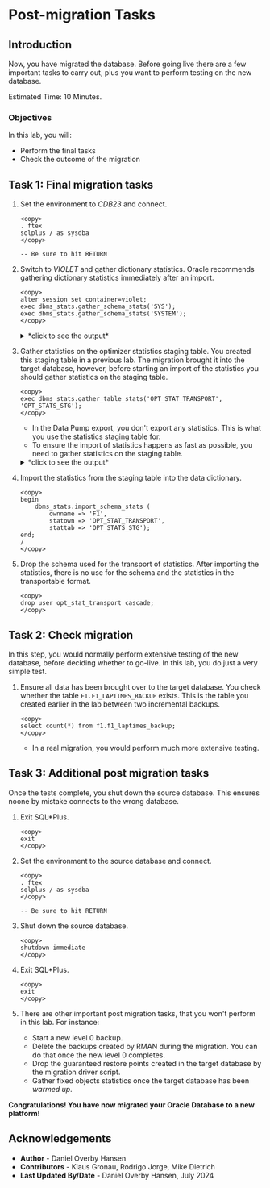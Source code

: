 # Post-migration Tasks

## Introduction

Now, you have migrated the database. Before going live there are a few important tasks to carry out, plus you want to perform testing on the new database. 

Estimated Time: 10 Minutes.

### Objectives

In this lab, you will:

* Perform the final tasks
* Check the outcome of the migration 

## Task 1: Final migration tasks

1. Set the environment to *CDB23* and connect.

    ```
    <copy>
    . ftex
    sqlplus / as sysdba
    </copy>

    -- Be sure to hit RETURN
    ```

2. Switch to *VIOLET* and gather dictionary statistics. Oracle recommends gathering dictionary statistics immediately after an import.

    ```
    <copy>
    alter session set container=violet;
    exec dbms_stats.gather_schema_stats('SYS');
    exec dbms_stats.gather_schema_stats('SYSTEM');
    </copy>
    ```

    <details>
    <summary>*click to see the output*</summary>
    ``` text
    SQL> alter session set container=violet;

    Session altered.

    SQL> exec dbms_stats.gather_schema_stats('SYS');

    PL/SQL procedure successfully completed.

    SQL> exec dbms_stats.gather_schema_stats('SYSTEM');

    PL/SQL procedure successfully completed.
    ```
    </details>

3. Gather statistics on the optimizer statistics staging table. You created this staging table in a previous lab. The migration brought it into the target database, however, before starting an import of the statistics you should gather statistics on the staging table. 

    ```
    <copy>
    exec dbms_stats.gather_table_stats('OPT_STAT_TRANSPORT', 'OPT_STATS_STG');
    </copy>
    ```

    * In the Data Pump export, you don't export any statistics. This is what you use the statistics staging table for. 
    * To ensure the import of statistics happens as fast as possible, you need to gather statistics on the staging table.

    <details>
    <summary>*click to see the output*</summary>
    ``` text
    SQL> exec dbms_stats.gather_table_stats('OPT_STAT_TRANSPORT', 'OPT_STATS_STG');

    PL/SQL procedure successfully completed.
    ```
    </details>

4. Import the statistics from the staging table into the data dictionary. 

    ```
    <copy>
    begin
        dbms_stats.import_schema_stats ( 
            ownname => 'F1',
            statown => 'OPT_STAT_TRANSPORT',
            stattab => 'OPT_STATS_STG');
    end;
    /
    </copy>
    ```
       
5. Drop the schema used for the transport of statistics. After importing the statistics, there is no use for the schema and the statistics in the transportable format. 

    ```
    <copy>
    drop user opt_stat_transport cascade;
    </copy>
    ```

## Task 2: Check migration

In this step, you would normally perform extensive testing of the new database, before deciding whether to go-live. In this lab, you do just a very simple test.

1. Ensure all data has been brought over to the target database. You check whether the table `F1.F1_LAPTIMES_BACKUP` exists. This is the table you created earlier in the lab between two incremental backups.

    ```
    <copy>
    select count(*) from f1.f1_laptimes_backup;
    </copy>
    ```

    * In a real migration, you would perform much more extensive testing. 

## Task 3: Additional post migration tasks

Once the tests complete, you shut down the source database. This ensures noone by mistake connects to the wrong database.

1. Exit SQL*Plus.

    ```
    <copy>
    exit
    </copy>
    ```

2. Set the environment to the source database and connect.

    ```
    <copy>
    . ftex
    sqlplus / as sysdba
    </copy>

    -- Be sure to hit RETURN
    ```

3. Shut down the source database.

    ```
    <copy>
    shutdown immediate
    </copy>
    ```

4.  Exit SQL*Plus.

    ```
    <copy>
    exit
    </copy>
    ```

5. There are other important post migration tasks, that you won't perform in this lab. For instance:
    * Start a new level 0 backup.
    * Delete the backups created by RMAN during the migration. You can do that once the new level 0 completes. 
    * Drop the guaranteed restore points created in the target database by the migration driver script. 
    * Gather fixed objects statistics once the target database has been *warmed up*. 

**Congratulations! You have now migrated your Oracle Database to a new platform!**

## Acknowledgements

* **Author** - Daniel Overby Hansen
* **Contributors** - Klaus Gronau, Rodrigo Jorge, Mike Dietrich
* **Last Updated By/Date** - Daniel Overby Hansen, July 2024

